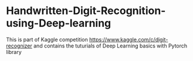 # Handwritten-Digit-Recognition-using-Deep-learning


This is part of Kaggle competition https://www.kaggle.com/c/digit-recognizer and contains the tuturials of Deep Learning basics with Pytorch library
